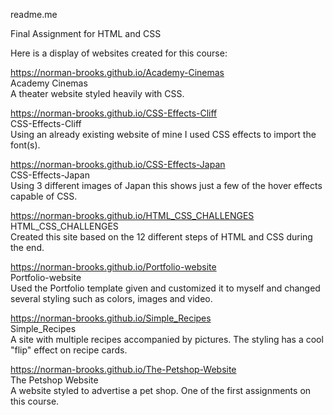 
readme.me

Final Assignment for HTML and CSS

Here is a display of websites created for this course:
  
  https://norman-brooks.github.io/Academy-Cinemas
  <br>Academy Cinemas<br>
  A theater website styled heavily with CSS.

  https://norman-brooks.github.io/CSS-Effects-Cliff
  <br>CSS-Effects-Cliff<br>
  Using an already existing website of mine I used CSS effects to import the font(s).
  
 https://norman-brooks.github.io/CSS-Effects-Japan
  <br>CSS-Effects-Japan<br>
  Using 3 different images of Japan this shows just a few of the hover effects capable of CSS.
  
https://norman-brooks.github.io/HTML_CSS_CHALLENGES
  <br>HTML_CSS_CHALLENGES<br>
  Created this site based on the 12 different steps of HTML and CSS during the end.
  
  https://norman-brooks.github.io/Portfolio-website
  <br>Portfolio-website<br>
  Used the Portfolio template given and customized it to myself and changed several styling such as colors, images and video.
  
  https://norman-brooks.github.io/Simple_Recipes
  <br>Simple_Recipes<br>
  A site with multiple recipes accompanied by pictures. The styling has a cool "flip" effect on recipe cards.
  
  https://norman-brooks.github.io/The-Petshop-Website
  <br>The Petshop Website<br>
  A website styled to advertise a pet shop. One of the first assignments on this course.

